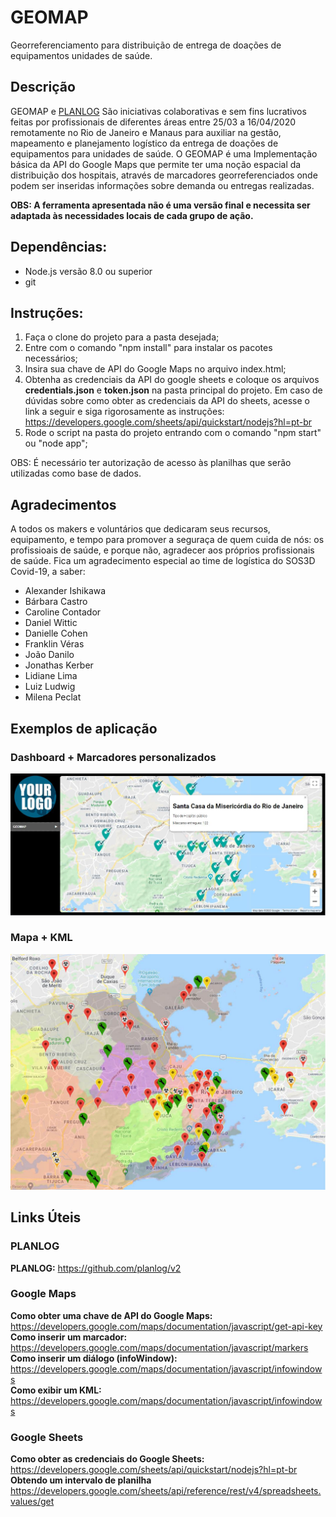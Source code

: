 # GEOMAP
Georreferenciamento para distribuição de entrega de doações de equipamentos unidades de saúde.

## Descrição
GEOMAP e [PLANLOG](https://github.com/planlog/v2) São iniciativas colaborativas e sem fins lucrativos feitas por profissionais de diferentes áreas entre 25/03 a 16/04/2020 remotamente no Rio de Janeiro e Manaus para auxiliar na gestão, mapeamento e planejamento logístico da entrega de doações de equipamentos para unidades de saúde.
O GEOMAP é uma Implementação básica da API do Google Maps que permite ter uma noção espacial da distribuição dos hospitais, através de marcadores georreferenciados onde podem ser inseridas informações sobre demanda ou entregas realizadas.  
  
**OBS: A ferramenta apresentada não é uma versão final e necessita ser adaptada às necessidades locais de cada grupo de ação.**

## Dependências:
* Node.js versão 8.0 ou superior
* git

## Instruções:
1. Faça o clone do projeto para a pasta desejada;
2. Entre com o comando "npm install" para instalar os pacotes necessários;
3. Insira sua chave de API do Google Maps no arquivo index.html;
4. Obtenha as credenciais da API do google sheets e coloque os arquivos **credentials.json** e **token.json** na pasta principal do projeto. Em caso de dúvidas sobre como obter as credenciais da API do sheets, acesse o link a seguir e siga rigorosamente as instruções:
https://developers.google.com/sheets/api/quickstart/nodejs?hl=pt-br
5. Rode o script na pasta do projeto entrando com o comando "npm start" ou "node app";  
  
OBS: É necessário ter autorização de acesso às planilhas que serão utilizadas como base de dados.

## Agradecimentos

A todos os makers e voluntários que dedicaram seus recursos, equipamento, e tempo para promover a seguraça de quem cuida de nós: os profissioais de saúde, e porque não, agradecer aos próprios profissionais de saúde.
Fica um agradecimento especial ao time de logística do SOS3D Covid-19, a saber:
* Alexander Ishikawa
* Bárbara Castro
* Caroline Contador
* Daniel Wittic
* Danielle Cohen
* Franklin Véras
* João Danilo
* Jonathas Kerber
* Lidiane Lima
* Luiz Ludwig
* Milena Peclat

## Exemplos de aplicação
### Dashboard + Marcadores personalizados
![Exemplo de mapa](/readme/mapa_2.JPG)
### Mapa + KML
![Exemplo de mapa](/readme/mapa.jpg)

## Links Úteis
### PLANLOG
**PLANLOG:** https://github.com/planlog/v2  
### Google Maps
**Como obter uma chave de API do Google Maps:** https://developers.google.com/maps/documentation/javascript/get-api-key  
**Como inserir um marcador:** https://developers.google.com/maps/documentation/javascript/markers  
**Como inserir um diálogo (infoWindow):** https://developers.google.com/maps/documentation/javascript/infowindows  
**Como exibir um KML:** https://developers.google.com/maps/documentation/javascript/infowindows  
### Google Sheets
**Como obter as credenciais do Google Sheets:** https://developers.google.com/sheets/api/quickstart/nodejs?hl=pt-br  
**Obtendo um intervalo de planilha** https://developers.google.com/sheets/api/reference/rest/v4/spreadsheets.values/get  

